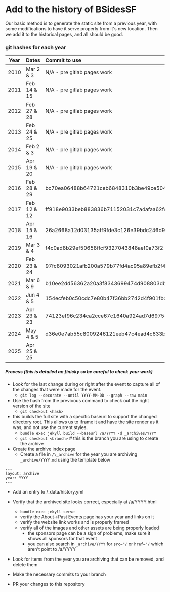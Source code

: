 
# Add to the history of BSidesSF

Our basic method is to generate the static site from a previous year,
with some modifications to have it serve properly from it's new location.
Then we add it to the historical pages, and all should be good.

### git hashes for each year


| Year | Dates       | Commit to use                            |
| :--: | :---------- | :--------------------------------------- |
| 2010 | Mar 2 & 3   | N/A - pre gitlab pages work              |
| 2011 | Feb 14 & 15 | N/A - pre gitlab pages work              |
| 2012 | Feb 27 & 28 | N/A - pre gitlab pages work              |
| 2013 | Feb 24 & 25 | N/A - pre gitlab pages work              |
| 2014 | Feb 2 & 3   | N/A - pre gitlab pages work              |
| 2015 | Apr 19 & 20 | N/A - pre gitlab pages work              |                                         
| 2016 | Feb 28 & 29 | bc70ea06488b64721ceb6848310b3be49ce504b4 |
| 2017 | Feb 12 & 12 | ff918e9033beb883836b71152031c7a4afaa62fc |
| 2018 | Apr 15 & 16 | 26a2668a12d03135aff9fde3c126e39bdc246d93 |
| 2019 | Mar 3 & 4   | f4c0ad8b29ef50658ffcf9327043848aef0a73f2 |
| 2020 | Feb 23 & 24 | 97fc8093021afb200a579b77fd4ac95a89efb2f4 |
| 2021 | Mar 6 & 9   | b10ee2dd56362a20a3f8343699474d908803db9c | 
| 2022 | Jun 4 & 5   | 154ecfeb0c50cdc7e80b47f36bb2742d4f901fbd |
| 2023 | Apr 23 & 23 | 74123ef96c234ca2cce67c1640a924ad7d6975e7 |
| 2024 | May 4 & 5   | d36e0e7ab55c8009246121eeb47c4ead4c633b15 |
| 2025 | Apr 25 & 25 |


##### Process (this is detailed an finicky so be careful to check your work)

- Look for the last change during or right after the event to capture all of the changes that were made for the event.
  - `git log --decorate --until YYYY-MM-DD --graph --raw main`
- Use the hash from the previoous command to check out the right version of the site
  - `git checkout <hash>`
- this builds the full site with a specific baseurl to support the changed directory root. This allows us to iframe it and have the site render as it was, and not use the current styles.
  - `bundle exec jekyll build --baseurl /a/YYYY -d _archives/YYYY`
  - `git checkout <branch>` # this is the branch you are using to create the archive
- Create the archive index page
  - Create a file in `/\_archive` for the year you are archiving `_archive/YYYY.md` using the template below

```
---
layout: archive
year: YYYY
---
```

- Add an entry to /\_data/history.yml
- Verify that the archived site looks correct, especially at /a/YYYY.html

  - `bundle exec jekyll serve`
  - verify the About->Past Events page has your year and links on it
  - verify the website link works and is properly framed
  - verify all of the images and other assets are being properly loaded
    - the sponsors page can be a sign of problems, make sure it shows all sponsors for that event
    - you can also search in `_archive/YYYY` for `src="/` or `href="/` which aren't point to /a/YYYY

- Look for items from the year you are archiving that can be removed, and delete them
- Make the necessary commits to your branch
- PR your changes to this repository
